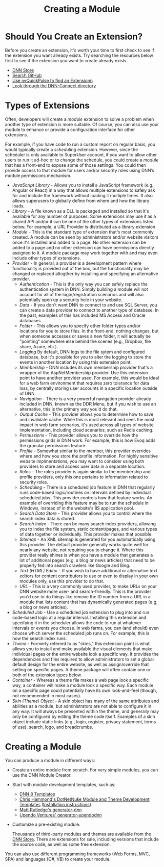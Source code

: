 ﻿---
uid: developers-extensions-overview
locale: en
title: Creating a Module
dnneditions: DNN Platform,Evoq Content,Evoq Engage
dnnversion: 09.02.00
related-topics: dnn-manifest-schema,module-features,module-architecture,about-evs
links: ["[DNN Module APIs](https://www.dnnsoftware.com/dnn-api/)","[DNN 8 API Reference](https://www.dnnsoftware.com/dnn-api/)","[DNN Wiki: Module Development](https://www.dnnsoftware.com/wiki/module-development/)","[DNN Community Blog: Module Development series by Clinton Patterson](https://www.dnnsoftware.com/community-blog/cid/155064/module-development-for-non-developers-skinners-dnn-beginners--blog-series-intro/)","[Using the new Module Development Templates for DotNetNuke 7 by Chris Hammond](https://www.chrishammond.com/blog/itemid/2616/using-the-new-module-development-templates-for-dot/)"]
---

# Should You Create an Extension?

Before you create an extension, it's worth your time to first check to see if the extension you want already exists.  Try searching the resources below first to see if the extension you want to create already exists.

* [DNN Store](https://store.dnnsoftware.com/)
* [Search GitHub](https://github.com/search?q=dnn)
* [Use nvQuickPulse to find an Extensionn](https://github.com/nvisionative/nvQuickPulse/blob/master/README.md)
* [Look through the DNN-Connect directory](https://www.dnn-connect.org/community/community-extensions)

# Types of Extensions

Often, developers will create a _module_ extension to solve a problem when another type of extension is more suitable.  Of course, you can also use your module to enhance or provide a configuration interface for other extensions. 

For example, if you have code to run a custom report on regular basis, you would typically create a _scheduling_ extension. However, since the scheduler is only available to SuperUser account, if you want to allow other users to run it ad-hoc or to change the schedule, you could create a  _module_ that has a front-end to expose some of those settings. You could then provide access to that module for users and/or security roles using DNN’s module permissions mechanism.

*   *JavaScript Library* - Allows you to install a JavaScript framework (e.g., Angular or React) in a way that allows multiple extensions to safely ask for and include the framework without loading it multiple times. It also allows superusers to globally define from where and how the library loads.  
*   *Library* - A file known as a DLL is packaged and installed so that it's available for any number of purposes. Some extensions may use it as a shared API and/or it can be one of the other types of extensions listed below.  For example, a URL Provider is distributed as a library extension.  
*   *Module* - This is the standard type of extension that's most commonly created. A module can be seen by administrators and/or website visitors once it's installed and added to a page. No other extension can be added to a page and no other extension can have permissions directly assigned to it. A module package may work together with and may even include other types of extensions.  
*   *Provider* - In general, a provider is a development pattern where functionality is provided out of the box, but the functionality may be changed or replaced altogther by installing and specifying an alternative provider.  
    *   *Authentication* - This is the only way you can safely replace the authentication system in DNN. Simply building a module will not account for all of the login/registration scenarios and will also potentially open up a security hole in your website.  
    *   *Data* - If you don't want DNN to connect to and use SQL Server, you can create a data provider to connect to another type of database. In the past, examples of this has included MS Access and Oracle databases.  
    *   *Folder* - This allows you to specify other folder types and/or locations for you to store files. In the front-end, nothing changes, but when someone accesses or saves a new folder, it will actually be "pointing" somewhere else behind the scenes (e.g., Dropbox, file share, Azure, etc.).  
    *   *Logging* By default, DNN logs to the file sytem and configured database, but it's possible for you to alter the logging to store the events in another location by using this extension point.  
    *   *Membership* - DNN includes its own membership provider that's a wrapper of the AspNetMembership provider. Use this extension point to have another provider used. For example, this would be ideal for a web farm environment that requires zero tolerance for data loss, by centrally storing user accounts in a specific location outside of DNN.  
    *   *Navigation* - There is a very powerful navigation provider already included in DNN, known as the DDR Menu, but if you wish to use an alternative, this is the primary way you'd do that.  
    *   *Output Cache* - This provider allows you to determine how to save and invalidate cache. While this is most relevant and sees the most impact in web farm scenarios, it's used across all types of website implementation, including cloud scenarios, such as Redis caching.  
    *   *Permissions* - This provider allows you to override how the permissions grids in DNN work.  For example, this is how Evoq adds the granular permissions feature.  
    *   *Profile* - Somewhat similar to the member, this provider overrides where and how you store the profile information. For highly sensitive website implmentations, you may want to consider using both providers to store and access user data in a separate location.   
    *   *Roles* - The roles provider is again similar to the membership and profile providers, only this one pertains to information related to security roles.  
    *   *Scheduling* - There is a scheduled job feature in DNN that regularly runs code-based logic/routines on intervals defined by individual scheduled jobs. This provider controls how that feature works. An example of overriding this feature may be to run the schedule in Windows, instead of in the website's IIS application pool.  
    *   *Search Data Store* - This provider allows you to control where the search index data is stored.  
    *   *Search Index* - There can be many search index providers, allowing you to index the file system, static content/pages, and various types of data together or individually. This provider makes that possible.   
    *   *Sitemap* - An XML sitemap is generated for you automatically using this provider.  The default provider generally works quite well for nearly any website, not requiring you to change it. Where this provider really shines is when you have a module that generates a lot of additional pages (e.g, a blog or news articles) that need to be properly fed into search crawlers like Google and Bing.  
    *   *Text (HTML) Editor* - If you wish to have additional or alternative text editors for content contributors to use or even to display in your own modules only, use this provider to do that.  
    *   *URL* - This is a very commonly used provider, to make URLs on your DNN website more user- and search-friendly. This is the provider you'd use to do things like remove the ID number from a URL in a module that lists content that has dynamically generated pages (e.g, a blog or news articles).   
*   *Scheduled Job* - Use a scheduled job extension to plug into and run code-based logic at a regular interval. Installing this extension and specifying it in the scheduler allows the code to run at whatever intervals or events you choose. In web farms, you can (and should) even choose which server the scheduled job runs on. For example, this is how the search index runs.  
*   *Theme* - Formerly referred to as "skins," this extension point is what allows you to install and make available the visual elements that make individual pages or the entire website look a specific way. It provides the dependencies and files required to allow administrators to set a global default design for the entire website, as well as assign/override that setting on specific pages. A theme package will often contain one or both of the extension types below.  
   *   *Container* - Whereas a theme file makes a web page look a specific way, a container will make a module look a specific way.  Each module on a specific page could potentially have its own look-and-feel (though, not recommended in most cases).   
   *   *Skin (Theme) Object* - A skin object has many of the same attributes and abilities as a module, but administrators are not able to configure it in any way.  It will always be presented within the theme, and generally may only be configured by editing the theme code itself. Examples of a skin object include static links (e.g., login, register, privacy statement, terms of use), search, logo, and breadcrumbs.  

# Creating a Module  

You can produce a module in different ways:

*   Create an entire module from scratch. For very simple modules, you can use the DNN Module Creator.
*   Start with module development templates, such as:
    *   [DNN 8 Templates](https://github.com/dnnsoftware/DNN.Templates/releases/)
    *   [Chris Hammond's DotNetNuke Module and Theme Development Templates](https://github.com/ChrisHammond/DNNTemplates/) ([Installation instructions](https://www.chrishammond.com/blog/itemid/2616/using-the-new-module-development-templates-for-dot/))
    *   [Matt Rutledge's generator-dnn](https://github.com/mtrutledge/generator-dnn)
    *   [Upendo Ventures' generator-upendodnn](https://github.com/UpendoVentures/generator-upendodnn)
*   Customize a pre-existing module.

    Thousands of third-party modules and themes are available from the [DNN Store](https://store.dnnsoftware.com). There are extensions for sale, including versions that include the source code, as well as some free extension.



You can also use different programming frameworks (Web Forms, MVC, SPA) and languages (C#, VB) to create your module.

